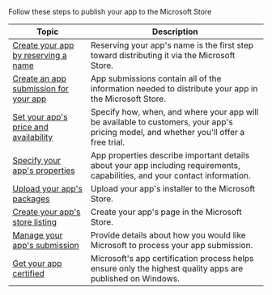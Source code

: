 Follow these steps to publish your app to the Microsoft Store

| Topic                                                                                                     | Description          |
|-----------------------------------------------------------------------------------------------------------|----------------------|
| [Create your app by reserving a name](../../../apps/publish/publish-your-app/reserve-your-apps-name.md)   | Reserving your app's name is the first step toward distributing it via the Microsoft Store. |
| [Create an app submission for your app](../../../apps/publish/publish-your-app/create-app-submission.md)  | App submissions contain all of the information needed to distribute your app in the Microsoft Store.  |
| [Set your app's price and availability](../../../apps/publish/publish-your-app/price-and-availability.md) | Specify how, when, and where your app will be available to customers, your app's pricing model, and whether you'll offer a free trial. |
| [Specify your app's properties](../../../apps/publish/publish-your-app/enter-app-properties.md)           | App properties describe important details about your app including requirements, capabilities, and your contact information. |
| [Upload your app's packages](../../../apps/publish/publish-your-app/upload-app-packages.md)               | Upload your app's installer to the Microsoft Store. |
| [Create your app's store listing](../../../apps/publish/publish-your-app/create-app-store-listings.md)    | Create your app's page in the Microsoft Store. |
| [Manage your app's submission](../../../apps/publish/publish-your-app/manage-submission-options.md)       | Provide details about how you would like Microsoft to process your app submission. |
| [Get your app certified](../../../apps/publish/publish-your-app/app-certification-process.md)             | Microsoft's app certification process helps ensure only the highest quality apps are published on Windows. |
